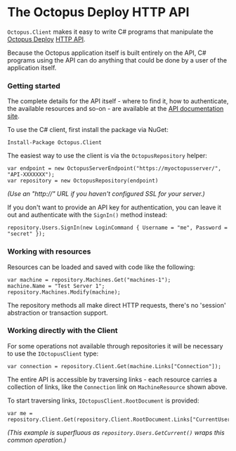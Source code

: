 # The Octopus Deploy HTTP API

`Octopus.Client` makes it easy to write C# programs that manipulate the [Octopus Deploy](http://octopusdeploy.com) [HTTP API](http://g.octopushq.com/ApiDocs).

Because the Octopus application itself is built entirely on the API, C# programs using the API can do anything that could be done by a user of the application itself.

### Getting started

The complete details for the API itself - where to find it, how to authenticate, the available resources and so-on - are available at the [API documentation site](http://g.octopushq.com/ApiDocs).

To use the C# client, first install the package via NuGet:

```
Install-Package Octopus.Client
```

The easiest way to use the client is via the `OctopusRepository` helper:

```
var endpoint = new OctopusServerEndpoint("https://myoctopusserver/", "API-XXXXXXX");
var repository = new OctopusRepository(endpoint)
```

_(Use an "http://" URL if you haven't configured SSL for your server.)_

If you don't want to provide an API key for authentication, you can leave it out and authenticate with the `SignIn()` method instead:

```
repository.Users.SignIn(new LoginCommand { Username = "me", Password = "secret" });
```

### Working with resources

Resources can be loaded and saved with code like the following:

```
var machine = repository.Machines.Get("machines-1");
machine.Name = "Test Server 1";
repository.Machines.Modify(machine);
```

The repository methods all make direct HTTP requests, there's no 'session' abstraction or transaction support.

### Working directly with the Client

For some operations not available through repositories it will be necessary to use the `IOctopusClient` type:

```
var connection = repository.Client.Get(machine.Links["Connection"]);
```

The entire API is accessible by traversing links - each resource carries a collection of links, like the `Connection` link on `MachineResource` shown above.

To start traversing links, `IOctopusClient.RootDocument` is provided:

```
var me = repository.Client.Get(repository.Client.RootDocument.Links["CurrentUser"]);
```

_(This example is superfluous as `repository.Users.GetCurrent()` wraps this common operation.)_

